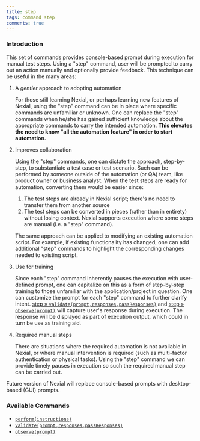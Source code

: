 ```yaml
---
title: step
tags: command step
comments: true
---
```



### Introduction
This set of commands provides console-based prompt during execution for manual test steps.  Using a "step" command, user
will be prompted to carry out an action manually and optionally provide feedback.  This technique can be useful in the
many areas:

1. A _gentler_ approach to adopting automation

   For those still learning Nexial, or perhaps learning new features of Nexial, using the "step" command can be in 
   place where specific commands are unfamiliar or unknown.  One can replace the "step" commands when he/she has 
   gained sufficient knowledge about the appropriate commands to carry the intended automation. **This elevates the 
   need to know "all the automation feature" in order to start automation.**

2. Improves collaboration

   Using the "step" commands, one can dictate the approach, step-by-step, to substantiate a test case or test scenario.
   Such can be performed by someone outside of the automation (or QA) team, like product owner or business analyst.
   When the test steps are ready for automation, converting them would be easier since:<br/>
   
   1. The test steps are already in Nexial script; there's no need to transfer them from another source
   2. The test steps can be converted in pieces (rather than in entirety) without losing context.  Nexial supports 
      execution where some steps are manual (i.e. a "step" command).
   
   The same approach can be applied to modifying an existing automation script.  For example, if existing functionality
   has changed, one can add additional "step" commands to highlight the corresponding changes needed to existing script.

3. Use for training

   Since each "step" command inherently pauses the execution with user-defined prompt, one can capitalize on this as a
   form of step-by-step training to those unfamiliar with the application/project in question.  One can customize the
   prompt for each "step" command to further clarify intent.
   [step &raquo; `validate(prompt,responses,passResponses)`](validate(prompt,responses,passResponses).html) and
   [step &raquo; `observe(prompt)`](observe(prompt).html) will capture user's response during execution.  The response
   will be displayed as part of execution output, which could in turn be use as training aid.

4. Required manual steps

   There are situations where the required automation is not available in Nexial, or where manual intervention is 
   required (such as multi-factor authentication or physical tasks).  Using the "step" command we can provide timely
   pauses in execution so such the required manual step can be carried out.


Future version of Nexial will replace console-based prompts with desktop-based (GUI) prompts.


### Available Commands
- [`perform(instructions)`](perform(instructions).html )
- [`validate(prompt,responses,passResponses)`](validate(prompt,responses,passResponses).html)
- [`observe(prompt)`](observe(prompt).html)
